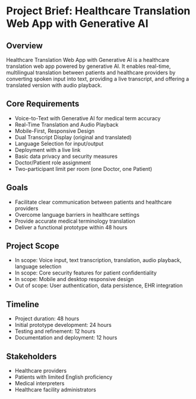 # Project Brief: Healthcare Translation Web App with Generative AI

## Overview
Healthcare Translation Web App with Generative AI is a healthcare translation web app powered by generative AI. It enables real-time, multilingual translation between patients and healthcare providers by converting spoken input into text, providing a live transcript, and offering a translated version with audio playback.

## Core Requirements
- Voice-to-Text with Generative AI for medical term accuracy
- Real-Time Translation and Audio Playback
- Mobile-First, Responsive Design
- Dual Transcript Display (original and translated)
- Language Selection for input/output
- Deployment with a live link
- Basic data privacy and security measures
- Doctor/Patient role assignment
- Two-participant limit per room (one Doctor, one Patient)

## Goals
- Facilitate clear communication between patients and healthcare providers
- Overcome language barriers in healthcare settings
- Provide accurate medical terminology translation
- Deliver a functional prototype within 48 hours

## Project Scope
- In scope: Voice input, text transcription, translation, audio playback, language selection
- In scope: Core security features for patient confidentiality
- In scope: Mobile and desktop responsive design
- Out of scope: User authentication, data persistence, EHR integration

## Timeline
- Project duration: 48 hours
- Initial prototype development: 24 hours
- Testing and refinement: 12 hours
- Documentation and deployment: 12 hours

## Stakeholders
- Healthcare providers
- Patients with limited English proficiency
- Medical interpreters
- Healthcare facility administrators 